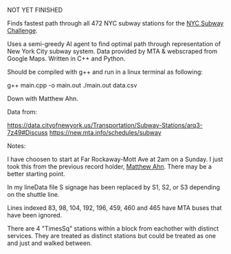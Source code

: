 NOT YET FINISHED



Finds fastest path through all 472 NYC subway stations for the [NYC Subway Challenge](https://en.wikipedia.org/wiki/Subway_Challenge).

Uses a semi-greedy AI agent to find optimal path through representation of New York City subway system. Data provided by MTA & webscraped from Google Maps. Written in C++ and Python.


Should be compiled with g++ and run in a linux terminal as following:

g++ main.cpp -o main.out
./main.out data.csv



Down with Matthew Ahn.



Data from:

https://data.cityofnewyork.us/Transportation/Subway-Stations/arq3-7z49#Discuss
https://new.mta.info/schedules/subway



Notes:

I have choosen to start at Far Rockaway-Mott Ave at 2am on a Sunday. I just took this from the previous record holder, [Matthew Ahn](https://en.wikipedia.org/wiki/Matthew_Ahn). There may be a better starting point.

In my lineData file S signage has been replaced by S1, S2, or S3 depending on the shuttle line.

Lines indexed 83, 98, 104, 192, 196, 459, 460 and 465 have MTA buses that have been ignored.

There are 4 "TimesSq" stations within a block from eachother with distinct services. They are treated as distinct stations but could be treated as one and just and walked between.

